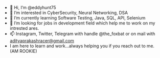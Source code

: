 - 👋 Hi, I’m @eddyhunt75
- 👀 I’m interested in CyberSecurity, Neural Networking, DSA
- 🌱 I’m currently learning Software Testing, Java, SQL, API, Selenium
- 💞️ I’m looking for jobs in development field which help me to work on my intrested ares.
- 📫 Instagram, Twitter, Telegram with handle @the_foxbat or on mail with adityaprakashracer@gmail.com
- I am here to learn and work...always helping you if you reach out to me.(AM ROOKIE)

<!---
eddyhunt75/eddyhunt75 is a ✨ special ✨ repository because its `README.md` (this file) appears on your GitHub profile.
You can click the Preview link to take a look at your changes.
--->
